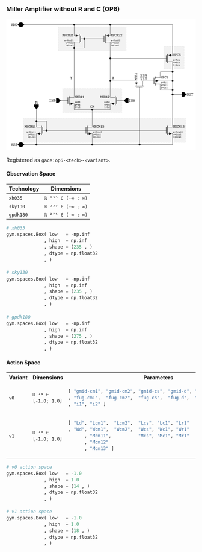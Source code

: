 ### Miller Amplifier without R and C (OP6)

![op6](https://github.com/matthschw/ace/blob/main/figures/op6.png)

Registered as `gace:op6-<tech>-<variant>`.

#### Observation Space

| Technology | Dimensions         |
|------------|--------------------|
| `xh035`    | `ℝ ²³⁵ ∈ (-∞ ; ∞)` |
| `sky130`   | `ℝ ²³⁵ ∈ (-∞ ; ∞)` |
| `gpdk180`  | `ℝ ²⁷⁵ ∈ (-∞ ; ∞)` |

```python
# xh035
gym.spaces.Box( low   = -np.inf
              , high  = np.inf
              , shape = (235 , )
              , dtype = np.float32
              , )

# sky130
gym.spaces.Box( low   = -np.inf
              , high  = np.inf
              , shape = (235 , )
              , dtype = np.float32
              , )

# gpdk180
gym.spaces.Box( low   = -np.inf
              , high  = np.inf
              , shape = (275 , )
              , dtype = np.float32
              , )
```

#### Action Space

<table>
<tr><th>Variant</th><th>Dimensions</th> <th>Parameters</th></tr>
<tr> 
<td> 

`v0` 

</td> 
<td> 

`ℝ ¹⁴ ∈ [-1.0; 1.0]`

</td>
<td>

```python
[ "gmid-cm1", "gmid-cm2", "gmid-cs", "gmid-d", "gmid-r1", "gmid-c1"
, "fug-cm1",  "fug-cm2",  "fug-cs",  "fug-d",  "fug-r1",  "fug-c1"
, "i1", "i2" ]
```

</td>
</tr>
<tr> 
<td> 

`v1` 

</td> 
<td> 

`ℝ ¹⁸ ∈ [-1.0; 1.0]`

</td>
<td>

```python
[ "Ld", "Lcm1",  "Lcm2",  "Lcs", "Lc1", "Lr1"
, "Wd", "Wcm1",  "Wcm2",  "Wcs", "Wc1", "Wr1"
      , "Mcm11",          "Mcs", "Mc1", "Mr1" 
      , "Mcm12"
      , "Mcm13" ]
```

</td>
</tr>
</table>

```python
# v0 action space
gym.spaces.Box( low   = -1.0
              , high  = 1.0
              , shape = (14 , )
              , dtype = np.float32
              , )

# v1 action space
gym.spaces.Box( low   = -1.0
              , high  = 1.0
              , shape = (18 , )
              , dtype = np.float32
              , )
```


